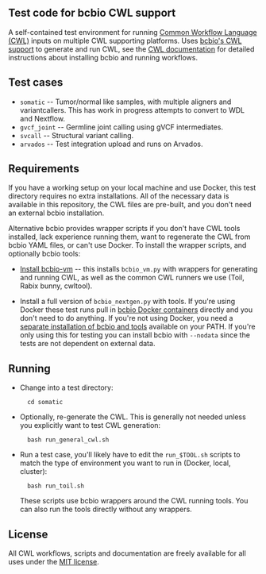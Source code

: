 ## Test code for bcbio CWL support

A self-contained test environment for running
[Common Workflow Language (CWL)](http://www.commonwl.org/)
inputs on multiple CWL supporting platforms. Uses
[bcbio's CWL support](http://bcbio-nextgen.readthedocs.io/en/latest/contents/cwl.html)
to generate and run CWL, see the
[CWL documentation](http://bcbio-nextgen.readthedocs.io/en/latest/contents/cwl.html)
for detailed instructions about installing bcbio and running workflows.

## Test cases

- `somatic` -- Tumor/normal like samples, with multiple aligners and
  variantcallers. This has work in progress attempts to convert
  to WDL and Nextflow.
- `gvcf_joint` -- Germline joint calling using gVCF intermediates.
- `svcall` -- Structural variant calling.
- `arvados` -- Test integration upload and runs on Arvados.

## Requirements

If you have a working setup on your local machine and use Docker, this
test directory requires no extra installations. All of the necessary data is
available in this repository, the CWL files are pre-built, and you don't need an
external bcbio installation.

Alternative bcbio provides wrapper scripts if you don't have CWL tools installed,
lack experience running them, want to regenerate the CWL from bcbio YAML files,
or can't use Docker. To install the wrapper scripts, and optionally bcbio tools:

- [Install bcbio-vm](http://bcbio-nextgen.readthedocs.io/en/latest/contents/cwl.html#getting-started)
  -- this installs `bcbio_vm.py` with wrappers for generating and running CWL,
  as well as the common CWL runners we use (Toil, Rabix bunny, cwltool).

- Install a full version of `bcbio_nextgen.py` with tools. If you're using Docker these test
  runs pull in [bcbio Docker containers](https://github.com/bcbio/bcbio_docker)
  directly and you don't need to do anything. If you're not using Docker, you
  need a
  [separate installation of bcbio and tools](http://bcbio-nextgen.readthedocs.io/en/latest/contents/installation.html#automated)
  available on your PATH. If you're only using this for testing you can install
  bcbio with `--nodata` since the tests are not dependent on external data.

## Running

- Change into a test directory:

        cd somatic

- Optionally, re-generate the CWL. This is generally not needed unless you
  explicitly want to test CWL generation:

        bash run_general_cwl.sh

- Run a test case, you'll likely have to edit the `run_$TOOL.sh` scripts to
  match the type of environment you want to run in (Docker, local, cluster):

        bash run_toil.sh

  These scripts use bcbio wrappers around the CWL running tools. You can also
  run the tools directly without any wrappers.

## License

All CWL workflows, scripts and documentation are freely available for all uses
under the [MIT license](https://opensource.org/licenses/MIT).

